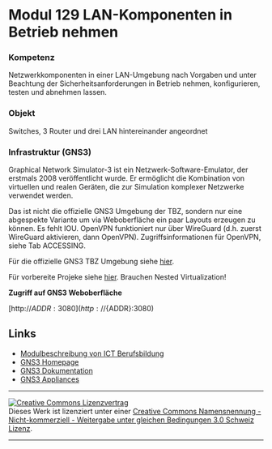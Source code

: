 # Modul 129 LAN-Komponenten in Betrieb nehmen

### Kompetenz

Netzwerkkomponenten in einer LAN-Umgebung nach Vorgaben und unter Beachtung der Sicherheitsanforderungen in Betrieb nehmen, konfigurieren, testen und abnehmen lassen.
### Objekt

Switches, 3 Router und drei LAN hintereinander angeordnet

### Infrastruktur (GNS3)

Graphical Network Simulator-3 ist ein Netzwerk-Software-Emulator, der erstmals 2008 veröffentlicht wurde. Er ermöglicht die Kombination von virtuellen und realen Geräten, die zur Simulation komplexer Netzwerke verwendet werden.

Das ist nicht die offizielle GNS3 Umgebung der TBZ, sondern nur eine abgespekte Variante um via Weboberfläche ein paar Layouts erzeugen zu können. Es fehlt IOU. OpenVPN funktioniert nur über WireGuard (d.h. zuerst WireGuard aktivieren, dann OpenVPN). Zugriffsinformationen für OpenVPN, siehe Tab ACCESSING.

Für die offizielle GNS3 TBZ Umgebung siehe [hier](https://gitlab.com/ch-tbz-it/Stud/allgemein/tbzcloud-gns3).

Für vorbereite Projeke siehe [hier](https://github.com/mc-b/lerngns3/tree/main/projects#gns3-projekte). Brauchen Nested Virtualization!

**Zugriff auf GNS3 Weboberfläche**

  [http://${ADDR}:3080](http://${ADDR}:3080)
  
## Links

* [Modulbeschreibung von ICT Berufsbildung](https://www.modulbaukasten.ch/module/145/3/de-DE?title=Netzwerk-betreiben-und-erweitern)
* [GNS3 Homepage](https://www.gns3.com/)
* [GNS3 Dokumentation](https://docs.gns3.com/docs/)
* [GNS3 Appliances](https://gns3.com/marketplace/appliances)

- - - 

<a rel="license" href="http://creativecommons.org/licenses/by-nc-sa/3.0/ch/"><img alt="Creative Commons Lizenzvertrag" style="border-width:0" src="https://i.creativecommons.org/l/by-nc-sa/3.0/ch/88x31.png" /></a><br />Dieses Werk ist lizenziert unter einer <a rel="license" href="http://creativecommons.org/licenses/by-nc-sa/3.0/ch/">Creative Commons Namensnennung - Nicht-kommerziell - Weitergabe unter gleichen Bedingungen 3.0 Schweiz Lizenz</a>.

- - - 
